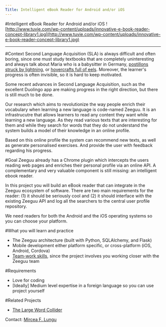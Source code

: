 ```yaml
---
Title: Intelligent eBook Reader for Android and/or iOS
---
```

#Intelligent eBook Reader for Android and/or iOS
![http://www.tuvie.com/wp-content/uploads/innovative-e-book-reader-concept-library1.jpg](http://www.tuvie.com/wp-content/uploads/innovative-e-book-reader-concept-library1.jpg)


---

#Context
Second Language Acquisition (SLA) is always difficult and often boring, since one must study textbooks that are completely uninteresting and always talk about Maria who is a babysitter in Germany, [postillons struck by lightning](http://en.wikipedia.org/wiki/My_postillion_has_been_struck_by_lightning), or [hovercrafts full of eels](https://www.youtube.com/watch?v=akbflkF_1zY). Moreover, the learner's progress is often invisible, so it is hard to keep motivated.

Some recent advances in Second Language Acquisition, such as the excellent Duolingo app are making progress in the right direction, but there is still much to be done.

Our research which aims to revolutionize the way people enrich their vocabulary when learning a new language is code-named Zeeguu. It is an infrastrucutre that allows learners to read any content they want while learning a new language. As they read various texts that are interesting for them and while they search for words that they do not understand the system builds a model of their knowledge in an online profile. 

Based on this online profile the system can recommend new texts, as well as generate personalised exercises. And provide the user with feedback regarding his progress.

#Goal
Zeeguu already has a Chrome plugin which intercepts the users reading web pages and enriches their personal profile via an online API. A complementary and very valuable component is still missing: an intelligent ebook reader.

In this project you will build an eBook reader that can integrate in the Zeeguu ecosystem of software. There are two main requirements for the reader: (1) it should be seriously cool and (2) it  should interface with the existing Zeeguu API and log all the searchers to the central user profile repository.

We need readers for both the Android and the iOS operating systems so you can choose your platform. 


#What you will learn and practice

-  The Zeeguu architecture (built with Python, SQLAlchemy, and Flask)
-  Mobile development either platform specific, or cross-platform (iOS, Android, Cordova)
-  [Team-work skills](http://losingit65.files.wordpress.com/2014/01/nerd-party.png), since the project involves you working closer with the Zeeguu team

#Requirements

-  Love for coding
-  [Ideally] Medium level expertise in a foreign language so you can use project yourself


#Related Projects

-  [The Large Word Collider](%base_url%/wiki/projects/mastersbachelorsprojects/largewordcollider)


Contact: [Mircea F. Lungu](%base_url%/staff/mircea)
